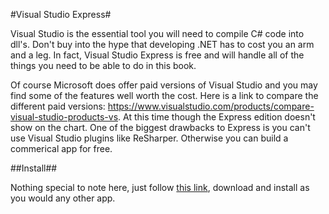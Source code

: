 #Visual Studio Express#

Visual Studio is the essential tool you will need to compile C# code into dll's. Don't buy into the hype that developing .NET has to cost you an arm and a leg. In fact, Visual Studio Express is free and will handle all of the things you need to be able to do in this book.

Of course Microsoft does offer paid versions of Visual Studio and you may find some of the features well worth the cost.  Here is a link to compare the different paid versions: https://www.visualstudio.com/products/compare-visual-studio-products-vs.  At this time though the Express edition doesn't show on the chart.  One of the biggest drawbacks to Express is you can't use Visual Studio plugins like ReSharper.  Otherwise you can build a commerical app for free.

##Install##

Nothing special to note here, just follow [this link](https://www.visualstudio.com/en-us/products/visual-studio-express-vs.aspx), download and install as you would any other app.
